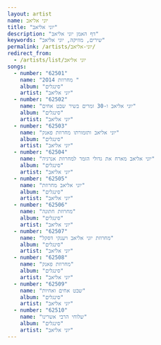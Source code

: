 ```yaml
---
layout: artist
name: יוני אליאב
title: "יוני אליאב"
description: "דף האמן יוני אליאב"
keywords: "שירים, מוזיקה, יוני אליאב"
permalink: /artists/יוני-אליאב/
redirect_from:
  - /artists/list/יוני אליאב
songs:
  - number: "62501"
    name: "2O14 מחרוזת "
    album: "סינגלים"
    artist: "יוני אליאב"
  - number: "62502"
    name: "יוני אליאב ו-30 זמרים בשיר שבט אחים"
    album: "סינגלים"
    artist: "יוני אליאב"
  - number: "62503"
    name: "יוני אליאב ותזמורתו מחרוזת פאנק"
    album: "סינגלים"
    artist: "יוני אליאב"
  - number: "62504"
    name: "יוני אליאב מארח את גדולי הזמר למחרוזת אנרגיה"
    album: "סינגלים"
    artist: "יוני אליאב"
  - number: "62505"
    name: "יוני אליאב מחרוזת"
    album: "סינגלים"
    artist: "יוני אליאב"
  - number: "62506"
    name: "מחרוזת חתונה"
    album: "סינגלים"
    artist: "יוני אליאב"
  - number: "62507"
    name: "מחרוזת יוני אליאב ויענקי דסקל"
    album: "סינגלים"
    artist: "יוני אליאב"
  - number: "62508"
    name: "מחרוזת פאנק"
    album: "סינגלים"
    artist: "יוני אליאב"
  - number: "62509"
    name: "שבט אחים ואחיות"
    album: "סינגלים"
    artist: "יוני אליאב"
  - number: "62510"
    name: "שלוחי הרבי אשרינו"
    album: "סינגלים"
    artist: "יוני אליאב"
---
```

